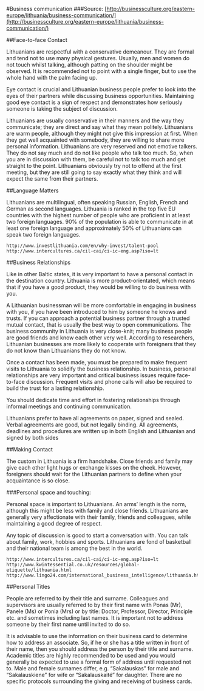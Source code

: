 #Business communication
###Source: [http://businessculture.org/eastern-europe/lithuania/business-communication/](http://businessculture.org/eastern-europe/lithuania/business-communication/)

##Face-to-face Contact

Lithuanians are respectful with a conservative demeanour. They are formal and tend not to use many physical gestures. Usually, men and women do not touch whilst talking, although patting on the shoulder might be observed. It is recommended not to point with a single finger, but to use the whole hand with the palm facing up.

Eye contact is crucial and Lithuanian business people prefer to look into the eyes of their partners while discussing business opportunities. Maintaining good eye contact is a sign of respect and demonstrates how seriously someone is taking the subject of discussion.

Lithuanians are usually conservative in their manners and the way they communicate; they are direct and say what they mean politely. Lithuanians are warm people, although they might not give this impression at first. When they get well acquainted with somebody, they are willing to share more personal information. Lithuanians are very reserved and not emotive talkers. They do not say much and do not like people who talk too much. So, when you are in discussion with them, be careful not to talk too much and get straight to the point. Lithuanians obviously try not to offend at the first meeting, but they are still going to say exactly what they think and will expect the same from their partners.

##Language Matters

Lithuanians are multilingual, often speaking Russian, English, French and German as second languages. Lithuania is ranked in the top five EU countries with the highest number of people who are proficient in at least two foreign languages. 90% of the population is able to communicate in at least one foreign language and approximately 50% of Lithuanians can speak two foreign languages.

	http://www.investlithuania.com/en/why-invest/talent-pool
	http://www.intercultures.ca/cil-cai/ci-ic-eng.asp?iso=lt

##Business Relationships

Like in other Baltic states, it is very important to have a personal contact in the destination country. Lithuania is more product-orientated, which means that if you have a good product, they would be willing to do business with you.

A Lithuanian businessman will be more comfortable in engaging in business with you, if you have been introduced to him by someone he knows and trusts. If you can approach a potential business partner through a trusted mutual contact, that is usually the best way to open communications. The business community in Lithuania is very close-knit; many business people are good friends and know each other very well. According to researchers, Lithuanian businesses are more likely to cooperate with foreigners that they do not know than Lithuanians they do not know.

Once a contact has been made, you must be prepared to make frequent visits to Lithuania to solidify the business relationship. In business, personal relationships are very important and critical business issues require face-to-face discussion. Frequent visits and phone calls will also be required to build the trust for a lasting relationship.

You should dedicate time and effort in fostering relationships through informal meetings and continuing communication.

Lithuanians prefer to have all agreements on paper, signed and sealed. Verbal agreements are good, but not legally binding. All agreements, deadlines and procedures are written up in both English and Lithuanian and signed by both sides

##Making Contact

The custom in Lithuania is a firm handshake. Close friends and family may give each other light hugs or exchange kisses on the cheek. However, foreigners should wait for the Lithuanian partners to define when your acquaintance is so close.

###Personal space and touching:

Personal space is important to Lithuanians. An arms’ length is the norm, although this might be less with family and close friends. Lithuanians are generally very affectionate with their family, friends and colleagues, while maintaining a good degree of respect.

Any topic of discussion is good to start a conversation with. You can talk about family, work, hobbies and sports. Lithuanians are fond of basketball and their national team is among the best in the world.

	http://www.intercultures.ca/cil-cai/ci-ic-eng.asp?iso=lt
	http://www.kwintessential.co.uk/resources/global-etiquette/lithuania.html
	http://www.lingo24.com/international_business_intelligence/lithuania.html

##Personal Titles

People are referred to by their title and surname. Colleagues and supervisors are usually referred to by their first name with Ponas (Mr), Panele (Ms) or Ponia (Mrs) or by title: Doctor, Professor, Director, Principle etc. and sometimes including last names. It is important not to address someone by their first name until invited to do so.

It is advisable to use the information on their business card to determine how to address an associate. So, if he or she has a title written in front of their name, then you should address the person by their title and surname. Academic titles are highly recommended to be used and you would generally be expected to use a formal form of address until requested not to. Male and female surnames differ, e.g. “Sakalauskas” for male and “Sakalauskiene” for wife or “Sakalauskaité” for daughter. There are no specific protocols surrounding the giving and receiving of business cards.